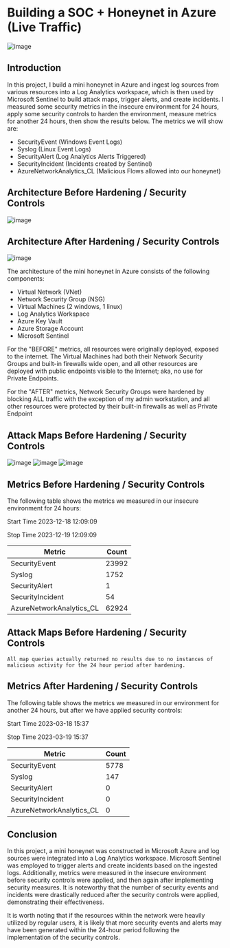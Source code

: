 # Building a SOC + Honeynet in Azure (Live Traffic)
![image](https://github.com/WilliusThe3rd/Azure-SOC/assets/115587517/3fce0783-ccd9-4754-a09b-da76ff8562fb)


## Introduction

In this project, I build a mini honeynet in Azure and ingest log sources from various resources into a Log Analytics workspace, which is then used by Microsoft Sentinel to build attack maps, trigger alerts, and create incidents. I measured some security metrics in the insecure environment for 24 hours, apply some security controls to harden the environment, measure metrics for another 24 hours, then show the results below. The metrics we will show are:

- SecurityEvent (Windows Event Logs)
- Syslog (Linux Event Logs)
- SecurityAlert (Log Analytics Alerts Triggered)
- SecurityIncident (Incidents created by Sentinel)
- AzureNetworkAnalytics_CL (Malicious Flows allowed into our honeynet)

## Architecture Before Hardening / Security Controls
![image](https://github.com/WilliusThe3rd/Azure-SOC/assets/115587517/d96989e1-9d30-4d0d-95da-e39b25b3c1da)


## Architecture After Hardening / Security Controls
![image](https://github.com/WilliusThe3rd/Azure-SOC/assets/115587517/baca6d46-3094-4cd3-84ea-8aa0a82aca69)


The architecture of the mini honeynet in Azure consists of the following components:

- Virtual Network (VNet)
- Network Security Group (NSG)
- Virtual Machines (2 windows, 1 linux)
- Log Analytics Workspace
- Azure Key Vault
- Azure Storage Account
- Microsoft Sentinel

For the "BEFORE" metrics, all resources were originally deployed, exposed to the internet. The Virtual Machines had both their Network Security Groups and built-in firewalls wide open, and all other resources are deployed with public endpoints visible to the Internet; aka, no use for Private Endpoints.

For the "AFTER" metrics, Network Security Groups were hardened by blocking ALL traffic with the exception of my admin workstation, and all other resources were protected by their built-in firewalls as well as Private Endpoint

## Attack Maps Before Hardening / Security Controls
![image](https://github.com/WilliusThe3rd/Azure-SOC/assets/115587517/519844b3-5187-4ca8-830d-829034228ff3)
![image](https://github.com/WilliusThe3rd/Azure-SOC/assets/115587517/0a6f9921-fb8d-4293-9832-6cb8da7f8a81)
![image](https://github.com/WilliusThe3rd/Azure-SOC/assets/115587517/004b6ff8-df7a-47d2-8772-d85ed6ba6c79)

## Metrics Before Hardening / Security Controls

The following table shows the metrics we measured in our insecure environment for 24 hours:

Start Time 2023-12-18 12:09:09

Stop Time 2023-12-19 12:09:09

| Metric                   | Count
| ------------------------ | -----
| SecurityEvent            | 23992
| Syslog                   | 1752
| SecurityAlert            | 1
| SecurityIncident         | 54
| AzureNetworkAnalytics_CL | 62924

## Attack Maps Before Hardening / Security Controls

```All map queries actually returned no results due to no instances of malicious activity for the 24 hour period after hardening.```

## Metrics After Hardening / Security Controls

The following table shows the metrics we measured in our environment for another 24 hours, but after we have applied security controls:

Start Time 2023-03-18 15:37

Stop Time	2023-03-19 15:37

| Metric                   | Count
| ------------------------ | -----
| SecurityEvent            | 5778
| Syslog                   | 147
| SecurityAlert            | 0
| SecurityIncident         | 0
| AzureNetworkAnalytics_CL | 0

## Conclusion

In this project, a mini honeynet was constructed in Microsoft Azure and log sources were integrated into a Log Analytics workspace. Microsoft Sentinel was employed to trigger alerts and create incidents based on the ingested logs. Additionally, metrics were measured in the insecure environment before security controls were applied, and then again after implementing security measures. It is noteworthy that the number of security events and incidents were drastically reduced after the security controls were applied, demonstrating their effectiveness.

It is worth noting that if the resources within the network were heavily utilized by regular users, it is likely that more security events and alerts may have been generated within the 24-hour period following the implementation of the security controls.


